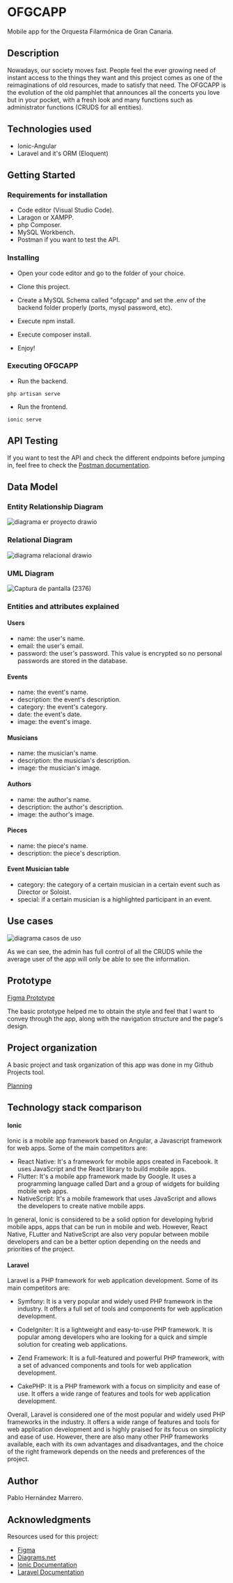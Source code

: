 # OFGCAPP

Mobile app for the Orquesta Filarmónica de Gran Canaria.

## Description

Nowadays, our society moves fast. People feel the ever growing need of instant access to the things they want and this project comes as 
one of the reimaginations of old resources, made to satisfy that need. The OFGCAPP is the evolution of the old pamphlet that announces 
all the concerts you love but in your pocket, with a fresh look and many functions such as administrator functions (CRUDS for all entities).

## Technologies used
* Ionic-Angular
* Laravel and it's ORM (Eloquent)


## Getting Started

### Requirements for installation

* Code editor (Visual Studio Code).
* Laragon or XAMPP.
* php Composer.
* MySQL Workbench.
* Postman if you want to test the API.

### Installing

* Open your code editor and go to the folder of your choice.

* Clone this project.

* Create a MySQL Schema called "ofgcapp" and set the .env of the backend folder properly (ports, mysql password, etc).

* Execute npm install.

* Execute composer install.

* Enjoy!

### Executing OFGCAPP

* Run the backend.
```
php artisan serve
```
* Run the frontend.
```
ionic serve
```
## API Testing
If you want to test the API and check the different endpoints before jumping in, feel free to check the 
[Postman documentation](https://documenter.getpostman.com/view/23478629/2s8YzZPe45).

## Data Model

### Entity Relationship Diagram
![diagrama er proyecto drawio](https://user-images.githubusercontent.com/56371021/221216305-bac92f17-ae37-4ce4-9988-94a0ec104c7a.png)
### Relational Diagram
![diagrama relacional drawio](https://user-images.githubusercontent.com/56371021/221216362-a83ed10b-4d90-451a-b49c-9a25f7359fa6.png)
### UML Diagram
![Captura de pantalla (2376)](https://user-images.githubusercontent.com/56371021/221216412-588739f4-9be3-406f-b23d-62b59076319e.png)
### Entities and attributes explained
#### Users
* name: the user's name.
* email: the user's email.
* password: the user's password. This value is encrypted so no personal passwords are stored in the database.
#### Events
* name: the event's name.
* description: the event's description.
* category: the event's category.
* date: the event's date.
* image: the event's image.
#### Musicians
* name: the musician's name.
* description: the musician's description.
* image: the musician's image.
#### Authors
* name: the author's name.
* description: the author's description.
* image: the author's image.
#### Pieces
* name: the piece's name.
* description: the piece's description.
#### Event Musician table
* category: the category of a certain musician in a certain event such as Director or Soloist.
* special: if a certain musician is a highlighted participant in an event.
## Use cases
![diagrama casos de uso](https://user-images.githubusercontent.com/56371021/208329978-29a8def0-6bee-4ff3-9f60-0a5a108ba3d5.png)

As we can see, the admin has full control of all the CRUDS while the average user of the app will only be able to see the information.
## Prototype
[Figma Prototype](https://www.figma.com/file/CR9ft732P6DSkdf3yY9DKT/Untitled?node-id=1%3A2&t=t63D9M46tMqHRbyB-1)

The basic prototype helped me to obtain the style and feel that I want to convey through the app,
along with the navigation structure and the page's design.

## Project organization

A basic project and task organization of this app was done in my Github Projects tool.

[Planning](https://github.com/users/PabloHern/projects/1)
## Technology stack comparison
#### Ionic 
Ionic is a mobile app framework based on Angular, a Javascript framework for web apps.
Some of the main competitors are:
* React Native: It's a framework for mobile apps created in Facebook. It uses JavaScript and the React library to build mobile apps.
* Flutter: It's a mobile app framework made by Google. It uses a programming language called Dart and a group of widgets for building mobile web apps.
* NativeScript: It's a mobile framework that uses JavaScript and allows the developers to create native mobile apps.

In general, Ionic is considered to be a solid option for developing hybrid mobile apps, apps that can be run in mobile and web. However, React Native, FLutter and NativeScript are also very popular between mobile developers and can be a better option depending on the needs and priorities of the project.
#### Laravel

Laravel is a PHP framework for web application development. Some of its main competitors are:

* Symfony: It is a very popular and widely used PHP framework in the industry. It offers a full set of tools and components for web application development.

* CodeIgniter: It is a lightweight and easy-to-use PHP framework. It is popular among developers who are looking for a quick and simple solution for creating web applications.

* Zend Framework: It is a full-featured and powerful PHP framework, with a set of advanced components and tools for web application development.

* CakePHP: It is a PHP framework with a focus on simplicity and ease of use. It offers a wide range of features and tools for web application development.

Overall, Laravel is considered one of the most popular and widely used PHP frameworks in the industry. It offers a wide range of features and tools for web application development and is highly praised for its focus on simplicity and ease of use. However, there are also many other PHP frameworks available, each with its own advantages and disadvantages, and the choice of the right framework depends on the needs and preferences of the project.
## Author

Pablo Hernández Marrero.


## Acknowledgments

Resources used for this project:
* [Figma](https://www.figma.com/)
* [Diagrams.net](https://www.diagrams.net/)
* [Ionic Documentation](https://ionicframework.com/docs/)
* [Laravel Documentation](https://laravel.com/docs/9.x)
